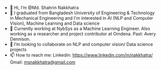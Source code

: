 - 👋 Hi, I’m @Md. Shahrin Nakkhatra
- 👀 I graduated from Bangladesh University of Engineering & Technology in Mechanical Engineering and I'm interested in AI (NLP and Computer Vision), Machine Learning and Data science
- 🌱 Currently working at NybSys as a Machine Learning Engineer. Also working as a researcher and project contributor at Omdena. Past: Avery Dennison.
- 💞️ I’m looking to collaborate on NLP and computer vision/ Data science projects
- 📫 How to reach me: 
Linkedin: https://www.linkedin.com/in/nakkhatra/
Gmail: msnakkhatra@gmail.com

<!---
Nakkhatra/Nakkhatra is a ✨ special ✨ repository because its `README.md` (this file) appears on your GitHub profile.
You can click the Preview link to take a look at your changes.
--->
